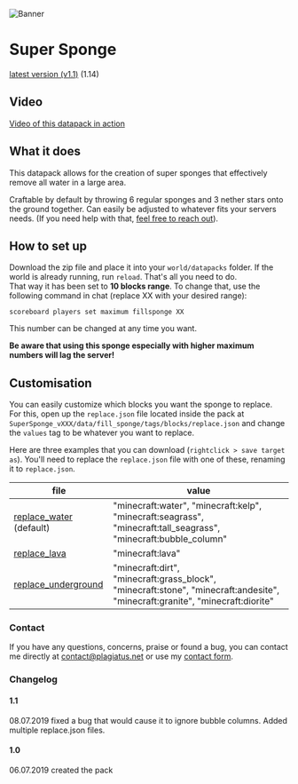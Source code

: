 ![Banner](https://raw.githubusercontent.com/Plagiatus/datapacks/master/super_sponge/banner.png "Multiplayer Sleeping System")

# Super Sponge

[latest version (v1.1)](https://github.com/Plagiatus/datapacks/raw/master/super_sponge/SuperSponge_v1.1.zip) (1.14)

## Video

[Video of this datapack in action](https://streamable.com/u9ux4)

## What it does

This datapack allows for the creation of super sponges that effectively remove all water in a large area.

Craftable by default by throwing 6 regular sponges and 3 nether stars onto the ground together. Can easily be adjusted to whatever fits your servers needs. (If you need help with that, [feel free to reach out](http://plagiatus.net/#contact)).

## How to set up

Download the zip file and place it into your `world/datapacks` folder. If the world is already running, run `reload`. That's all you need to do.  
That way it has been set to **10 blocks range**. To change that, use the following command in chat (replace XX with your desired range):

    scoreboard players set maximum fillsponge XX

This number can be changed at any time you want.

**Be aware that using this sponge especially with higher maximum numbers will lag the server!**

## Customisation

You can easily customize which blocks you want the sponge to replace.  
For this, open up the `replace.json` file located inside the pack at `SuperSponge_vXXX/data/fill_sponge/tags/blocks/replace.json` and change the `values` tag to be whatever you want to replace.

Here are three examples that you can download (`rightclick > save target as`). You'll need to replace the `replace.json` file with one of these, renaming it to `replace.json`.

| file                    | value                                                                                                                        |
|-------------------------|------------------------------------------------------------------------------------------------------------------------------|
| [replace_water](https://github.com/Plagiatus/datapacks/raw/master/super_sponge/replace_water.json) (default)  | "minecraft:water", "minecraft:kelp", "minecraft:seagrass", "minecraft:tall_seagrass", "minecraft:bubble_column"              |
| [replace_lava](https://github.com/Plagiatus/datapacks/raw/master/super_sponge/replace_lava.json)              | "minecraft:lava"                                                                                                             |
| [replace_underground](https://github.com/Plagiatus/datapacks/raw/master/super_sponge/replace_underground.json)| "minecraft:dirt", "minecraft:grass_block", "minecraft:stone", "minecraft:andesite", "minecraft:granite", "minecraft:diorite" |

### Contact

If you have any questions, concerns, praise or found a bug, you can contact me directly at [contact@plagiatus.net](mailto:contact@plagiatus.net) or use my [contact form](http://plagiatus.net/#contact).


### Changelog

#### 1.1
08.07.2019 fixed a bug that would cause it to ignore bubble columns. Added multiple replace.json files.

#### 1.0

06.07.2019 created the pack
 
